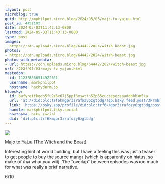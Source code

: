 ```yaml
---
layout: post
microblog: true
guid: http://mphilpot.micro.blog/2024/05/03/majo-to-yajuu.html
post_id: 4052183
date: 2024-05-03T11:43:13-0800
lastmod: 2024-05-03T11:43:13-0800
type: post
images:
- https://cdn.uploads.micro.blog/64442/2024/witch-beast.jpg
photos:
- https://cdn.uploads.micro.blog/64442/2024/witch-beast.jpg
photos_with_metadata:
- url: https://cdn.uploads.micro.blog/64442/2024/witch-beast.jpg
url: /2024/05/03/majo-to-yajuu.html
mastodon:
  id: 112378866514922691
  username: markphilpot
  hostname: hachyderm.io
bluesky:
  id: bafyreifkqdo5fu2e6x67j5ppf3xswtth52p65cuciepezsaaddhbb3n5ka
  url: 'at://did:plc:trf6kmgpr3zrafozy6zgtbdg/app.bsky.feed.post/3krmbrwmnjs2t'
  link: 'https://bsky.app/profile/did:plc:trf6kmgpr3zrafozy6zgtbdg/post/3krmbrwmnjs2t'
  handle: markphilpot.bsky.social
  hostname: bsky.social
  did: 'did:plc:trf6kmgpr3zrafozy6zgtbdg'
---
```

![](https://micro.markphilpot.com/uploads/2024/witch-beast.jpg)

[Majo to Yajuu (The Witch and the Beast)](https://anilist.co/anime/153818/Majo-to-Yajuu/)

Interesting hint at world building, but I have a feeling this was just a teaser to get people to buy the source manga (which is apparently on hiatus, so make of that what you will). The "overlap" between episodes was too much for what was really a brief narrative.

6/10

